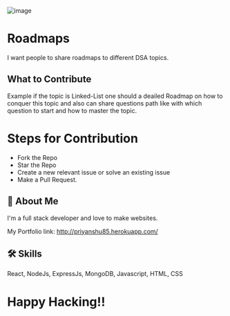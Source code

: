 ![image](https://user-images.githubusercontent.com/83485475/194409869-9a1753a5-d99f-4e19-84aa-1d7d1bc178ae.png)

# Roadmaps

I want people to share roadmaps to different DSA topics.



## What to Contribute

Example if the topic is Linked-List one should a deailed Roadmap on how to conquer this topic and also can share questions path like with which question to start and how to master the topic.


# Steps for Contribution

- Fork the Repo
- Star the Repo
- Create a new relevant issue or solve an existing issue
- Make a Pull Request.


## 🚀 About Me
I'm a full stack developer and love to make websites.

My Portfolio link: http://priyanshu85.herokuapp.com/


## 🛠 Skills
React, NodeJs, ExpressJs, MongoDB, Javascript, HTML, CSS

# Happy Hacking!!
